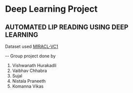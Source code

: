 # Deep Learning Project
## AUTOMATED LIP READING USING DEEP LEARNING

Dataset used [MIRACL-VC1](https://www.kaggle.com/datasets/apoorvwatsky/miraclvc1)

-- Group project done by
1. Vishwanath Hurakadli
2. Vaibhav Chhabra
3. Sujal
4. Nistala Praneeth
5. Komanna Vikas
